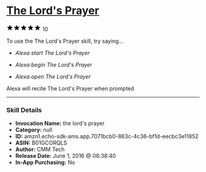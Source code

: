 # [The Lord's Prayer](http://alexa.amazon.com/#skills/amzn1.echo-sdk-ams.app.7071bcb0-863c-4c36-bf1d-eecbc3e11852)
![5 stars](../../images/ic_star_black_18dp_1x.png)![5 stars](../../images/ic_star_black_18dp_1x.png)![5 stars](../../images/ic_star_black_18dp_1x.png)![5 stars](../../images/ic_star_black_18dp_1x.png)![5 stars](../../images/ic_star_black_18dp_1x.png) 10

To use the The Lord's Prayer skill, try saying...

* *Alexa start The Lord's Prayer*

* *Alexa begin The Lord's Prayer*

* *Alexa open The Lord's Prayer*

Alexa will recite The Lord's Prayer when prompted

***

### Skill Details

* **Invocation Name:** the lord's prayer
* **Category:** null
* **ID:** amzn1.echo-sdk-ams.app.7071bcb0-863c-4c36-bf1d-eecbc3e11852
* **ASIN:** B01GCORQLS
* **Author:** CMM Tech
* **Release Date:** June 1, 2016 @ 08:38:40
* **In-App Purchasing:** No
